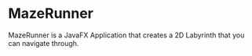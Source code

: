 # MazeRunner
MazeRunner is a JavaFX Application that creates a 2D Labyrinth that you can navigate through.

